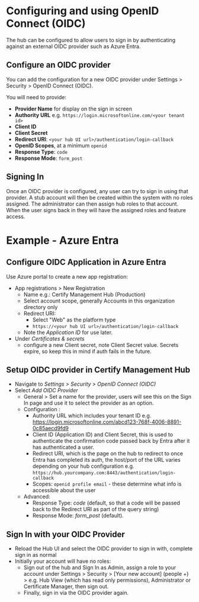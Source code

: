 # Configuring and using OpenID Connect (OIDC)

The hub can be configured to allow users to sign in by authenticating against an external OIDC provider such as Azure Entra.

## Configure an OIDC provider

You can add the configuration for a new OIDC provider under Settings > Security > OpenID Connect (OIDC).

You will need to provide:
- **Provider Name** for display on the sign in screen
- **Authority URL** e.g. `https://login.microsoftonline.com/<your tenant id>`
- **Client ID**
- **Client Secret**
- **Redirect URI**: `<your hub UI url>/authentication/login-callback`
- **OpenID Scopes**, at a minimum `openid`
- **Response Type**: `code`
- **Response Mode**: `form_post`

## Signing In

Once an OIDC provider is configured, any user can try to sign in using that provider. A stub account will then be created within the system with no roles assigned. The administrator can then assign hub roles to that account. When the user signs back in they will have the assigned roles and feature access.


# Example - Azure Entra

## Configure OIDC Application in Azure Entra
Use Azure portal to create a new app registration:
- App registrations > New Registration
    - Name e.g.: Certify Management Hub (Production)
    - Select account scope, generally Accounts in this organization directory only
    - Redirect URI:
        - Select "Web" as the platform type
        - `https://<your hub UI url>/authentication/login-callback`
    - Note the *Application ID* for use later.
- Under *Certificates & secrets*
    - configure a new Client secret, note Client Secret value. Secrets expire, so keep this in mind if auth fails in the future.

## Setup OIDC provider in Certify Management Hub

- Navigate to *Settings > Security > OpenID Connect (OIDC)*
- Select *Add OIDC Provider*
    - General > Set a name for the provider, users will see this on the Sign In page and use it to select the provider as an option.
    - Configuration :
        - Authority URL which includes your tenant ID e.g. https://login.microsoftonline.com/abcd123-768f-4006-8891-0c85aecd9fd9
        - Client ID (Application ID) and Client Secret, this is used to authenticate the confirmation code passed back by Entra after it has authenticated a user.
        - Redirect URI, which is the page on the hub to redirect to once Entra has completed its auth, the host/port of the URL varies depending on your hub configuration e.g. `https://hub.yourcompany.com:8443/authentication/login-callback`
        - Scopes: `openid profile email` - these determine what info is accessible about the user
    - Advanced:
        - Response Type: *code* (default, so that a code will be passed back to the Redirect URI as part of the query string)
        - Response Mode: *form_post* (default).

## Sign In with your OIDC Provider
- Reload the Hub UI and select the OIDC provider to sign in with, complete sign in as normal
- Initially your account will have no roles:
    - Sign out of the hub and Sign In as Admin, assign a role to your account under Settings > Security > [Your new account] (people +) > e.g. Hub View (which has read only permissions), Administrator or Certificate Manager, then sign out.
    - Finally, sign in via the OIDC provider again.

